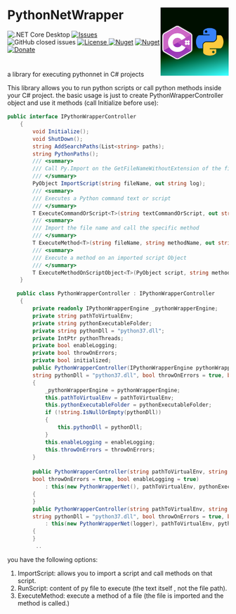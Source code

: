 <h1 align="left">PythonNetWrapper <img src="./Assets/PythonnetWrapper.png" align="right" width="155px" height="155px"></h1> 

![.NET Core Desktop](https://github.com/LiorBanai/PythonNetWrapper/workflows/.NET%20Core%20Desktop/badge.svg)
<a href="https://github.com/LiorBanai/PythonNetWrapper/issues">
    <img src="https://img.shields.io/github/issues/LiorBanai/PythonNetWrapper"  alt="Issues"/>
</a> ![GitHub closed issues](https://img.shields.io/github/issues-closed-raw/LiorBanai/PythonNetWrapper)
<a href="https://github.com/LiorBanai/PythonNetWrapper/blob/master/LICENSE">
    <img src="https://img.shields.io/github/license/LiorBanai/PythonNetWrapper"  alt="License"/>
</a>
[![Nuget](https://img.shields.io/nuget/v/PythonNetWrapper)](https://www.nuget.org/packages/PythonNetWrapper/)
[![Nuget](https://img.shields.io/nuget/dt/PythonNetWrapper)](https://www.nuget.org/packages/PythonNetWrapper/) [![Donate](https://www.paypalobjects.com/en_US/i/btn/btn_donate_SM.gif)](https://www.paypal.com/donate/?business=MCP57TBRAAVXA&no_recurring=0&item_name=Support+Open+source+Projects+%28Analogy+Log+Viewer%2C+HDF5-CSHARP%2C+etc%29&currency_code=USD)

# 
a library for executing pythonnet in C# projects

This library  allows you to run python scripts or call python methods inside your C# project.
the basic usage is just to create PythonWrapperController object and use it methods (call Initialize before use):


```cs
public interface IPythonWrapperController
    {
        void Initialize();
        void ShutDown();
        string AddSearchPaths(List<string> paths);
        string PythonPaths();
        /// <summary>
        /// Call Py.Import on the GetFileNameWithoutExtension of the file.
        /// </summary>
        PyObject ImportScript(string fileName, out string log);
        /// <summary>
        /// Executes a Python command text or script 
        /// </summary>
        T ExecuteCommandOrScript<T>(string textCommandOrScript, out string log);
        /// <summary>
        /// Import the file name and call the specific method
        /// </summary>
        T ExecuteMethod<T>(string fileName, string methodName, out string log, params PyObject[] args);
        /// <summary>
        /// Execute a method on an imported script Object
        /// </summary>
        T ExecuteMethodOnScriptObject<T>(PyObject script, string methodName, out string log, params PyObject[] args);
    }
```


```cs  
   public class PythonWrapperController : IPythonWrapperController
    {
        private readonly IPythonWrapperEngine _pythonWrapperEngine;
        private string pathToVirtualEnv;
        private string pythonExecutableFolder;
        private string pythonDll = "python37.dll";
        private IntPtr pythonThreads;
        private bool enableLogging;
        private bool throwOnErrors;
        private bool initialized;
        public PythonWrapperController(IPythonWrapperEngine pythonWrapperEngine, string pathToVirtualEnv, string pythonExecutableFolder,
        string pythonDll = "python37.dll", bool throwOnErrors = true, bool enableLogging = true)
        {
            _pythonWrapperEngine = pythonWrapperEngine;
            this.pathToVirtualEnv = pathToVirtualEnv;
            this.pythonExecutableFolder = pythonExecutableFolder;
            if (!string.IsNullOrEmpty(pythonDll))
            {
                this.pythonDll = pythonDll;
            }
            this.enableLogging = enableLogging;
            this.throwOnErrors = throwOnErrors;
        }

        public PythonWrapperController(string pathToVirtualEnv, string pythonExecutableFolder, string pythonDll = "python37.dll",
        bool throwOnErrors = true, bool enableLogging = true) 
            : this(new PythonWrapperNet(), pathToVirtualEnv, pythonExecutableFolder, pythonDll, throwOnErrors, enableLogging)
        {
        }
        public PythonWrapperController(string pathToVirtualEnv, string pythonExecutableFolder, IPythonLogger logger,
        string pythonDll = "python37.dll", bool throwOnErrors = true, bool enableLogging = true)
            : this(new PythonWrapperNet(logger), pathToVirtualEnv, pythonExecutableFolder, pythonDll, throwOnErrors, enableLogging)
        {
        }
         ..
```


you have the following options:
1. ImportScript: allows you to import a script and call methods on that script.
2. RunScript: content of py file to execute (the text itself , not the file path).
3. ExecuteMethod: execute a method of a file (the file is imported and the method is called.)
